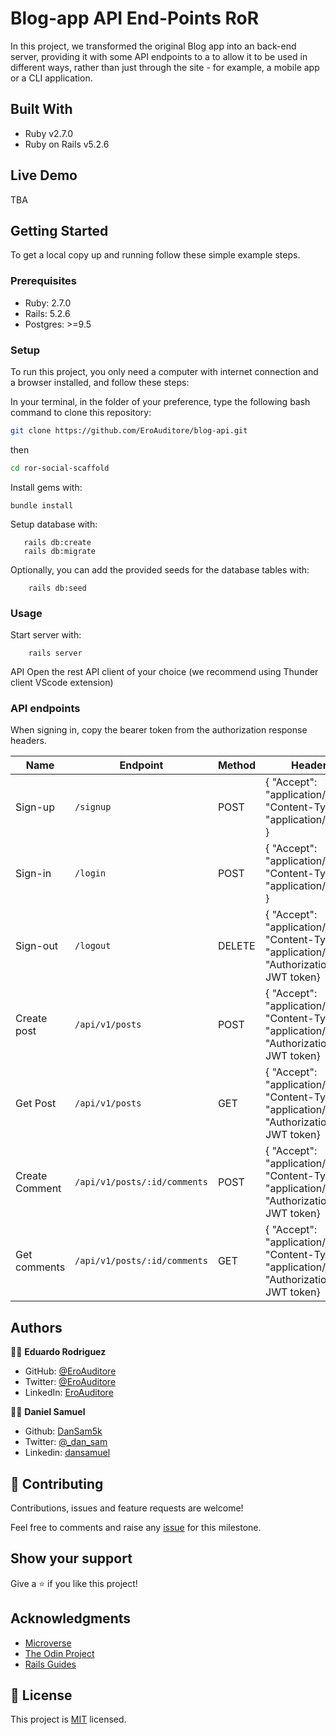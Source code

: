 # Blog-app API End-Points RoR

In this project, we transformed the original Blog app into an back-end server, providing it with some API endpoints to a to allow it to be used in different ways, rather than just through the site - for example, a mobile app or a CLI application.

## Built With

- Ruby v2.7.0
- Ruby on Rails v5.2.6

## Live Demo

TBA

## Getting Started

To get a local copy up and running follow these simple example steps.

### Prerequisites

- Ruby: 2.7.0
- Rails: 5.2.6
- Postgres: >=9.5

### Setup

To run this project, you only need a computer with internet connection and a browser installed, and follow these steps:

In your terminal, in the folder of your preference, type the following bash command to clone this repository:

```sh
git clone https://github.com/EroAuditore/blog-api.git
```

then

```sh
cd ror-social-scaffold
```

Install gems with:

```
bundle install
```

Setup database with:

```
   rails db:create
   rails db:migrate
```

Optionally, you can add the provided seeds for the database tables with:

```
    rails db:seed
```

### Usage

Start server with:

```
    rails server
```

API
Open the rest API client of your choice (we recommend using Thunder client VScode extension)

### API endpoints

When signing in, copy the bearer token from the authorization response headers.

| Name           | Endpoint                     | Method | Header                                                                                          | Body                                                                       |
| -------------- | ---------------------------- | ------ | ----------------------------------------------------------------------------------------------- | -------------------------------------------------------------------------- |
| Sign-up        | `/signup`                    | POST   | { "Accept": "application/json", "Content-Type": "application/json" }                            | {"user": {"name": "test", "email": "test@mail.com", "password": "123456"}} |
| Sign-in        | `/login`                     | POST   | { "Accept": "application/json", "Content-Type": "application/json" }                            | {"email": "test@mail.com", "password": "123456"}                           |
| Sign-out       | `/logout`                    | DELETE | { "Accept": "application/json", "Content-Type": "application/json", "Authorization": JWT token} |                                                                            |
| Create post    | `/api/v1/posts`              | POST   | { "Accept": "application/json", "Content-Type": "application/json", "Authorization": JWT token} | { "post": { "content": "post example" } }                                  |
| Get Post       | `/api/v1/posts`              | GET    | { "Accept": "application/json", "Content-Type": "application/json", "Authorization": JWT token} |                                                                            |
| Create Comment | `/api/v1/posts/:id/comments` | POST   | { "Accept": "application/json", "Content-Type": "application/json", "Authorization": JWT token} | { "comment": { "content": "comment example" } }                            |
| Get comments   | `/api/v1/posts/:id/comments` | GET    | { "Accept": "application/json", "Content-Type": "application/json", "Authorization": JWT token} |                                                                            |

## Authors

👨‍💻 **Eduardo Rodriguez**

- GitHub: [@EroAuditore](https://github.com/EroAuditore)
- Twitter: [@EroAuditore](https://twitter.com/EroAuditore)
- LinkedIn: [EroAuditore](https://www.linkedin.com/in/EroAuditore/)

👨‍💻 **Daniel Samuel**

- Github: [DanSam5k](https://github.com/DanSam5k)
- Twitter: [@\_dan_sam](https://twitter.com/_dan_sam)
- Linkedin: [dansamuel](https://www.linkedin.com/in/dansamuel/)

## 🤝 Contributing

Contributions, issues and feature requests are welcome!

Feel free to comments and raise any [issue](https://github.com/EroAuditore/blog-api/issues) for this milestone.

## Show your support

Give a ⭐️ if you like this project!

## Acknowledgments

- [Microverse](https://www.microverse.org/)
- [The Odin Project](https://www.theodinproject.com/)
- [Rails Guides](https://guides.rubyonrails.org/index.html)

## 📝 License

This project is [MIT](./LICENSE) licensed.
